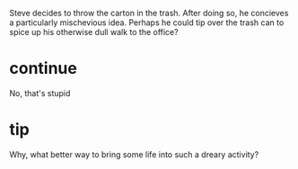 Steve decides to throw the carton in the trash. After doing so, he concieves a particularly mischevious idea. Perhaps he could tip over the trash can to spice up his otherwise dull walk to the office?

# continue
No, that's stupid

# tip
Why, what better way to bring some life into such a dreary activity?

